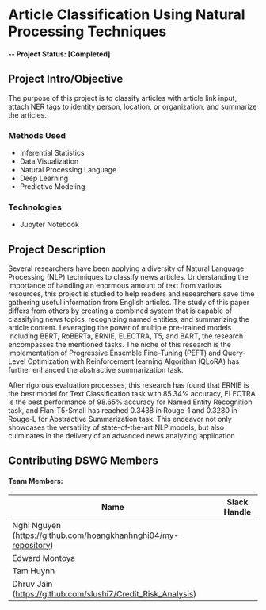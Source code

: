# Article Classification Using Natural Processing Techniques 

#### -- Project Status: [Completed]

## Project Intro/Objective
The purpose of this project is to classify articles with article link input, attach NER tags to identity person, location, or organization, and summarize the articles.

### Methods Used
* Inferential Statistics
* Data Visualization
* Natural Processing Language
* Deep Learning
* Predictive Modeling

### Technologies
* Jupyter Notebook 

## Project Description
Several researchers have been applying a diversity of Natural Language Processing
(NLP) techniques to classify news articles. Understanding the importance of handling an
enormous amount of text from various resources, this project is studied to help readers and
researchers save time gathering useful information from English articles. The study of this
paper differs from others by creating a combined system that is capable of classifying news
topics, recognizing named entities, and summarizing the article content. Leveraging the power
of multiple pre-trained models including BERT, RoBERTa, ERNIE, ELECTRA, T5, and
BART, the research encompasses the mentioned tasks. The niche of this research is the
implementation of Progressive Ensemble Fine-Tuning (PEFT) and Query-Level Optimization
with Reinforcement learning Algorithm (QLoRA) has further enhanced the abstractive
summarization task. 

After rigorous evaluation processes, this research has found that ERNIE is
the best model for Text Classification task with 85.34% accuracy, ELECTRA is the best
performance of 98.65% accuracy for Named Entity Recognition task, and Flan-T5-Small has
reached 0.3438 in Rouge-1 and 0.3280 in Rouge-L for Abstractive Summarization task. This
endeavor not only showcases the versatility of state-of-the-art NLP models, but also culminates
in the delivery of an advanced news analyzing application

## Contributing DSWG Members
#### Team Members:

|Name     |  Slack Handle   | 
|---------|-----------------|
|Nghi Nguyen (https://github.com/hoangkhanhnghi04/my-repository)
|Edward Montoya
|Tam Huynh
|Dhruv Jain (https://github.com/slushi7/Credit_Risk_Analysis)
